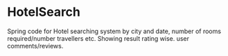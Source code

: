 # HotelSearch
Spring code for Hotel searching system by city and date, number of rooms required/number travellers etc. Showing result rating wise. user comments/reviews.
